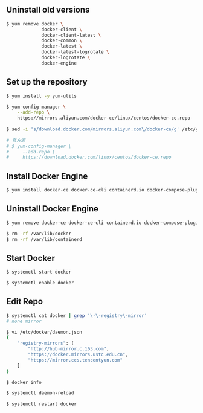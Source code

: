 ## Uninstall old versions

```bash
$ yum remove docker \
             docker-client \
             docker-client-latest \
             docker-common \
             docker-latest \
             docker-latest-logrotate \
             docker-logrotate \
             docker-engine
```



## Set up the repository

```bash
$ yum install -y yum-utils

$ yum-config-manager \
    --add-repo \
    https://mirrors.aliyun.com/docker-ce/linux/centos/docker-ce.repo
    
$ sed -i 's/download.docker.com/mirrors.aliyun.com\/docker-ce/g' /etc/yum.repos.d/docker-ce.repo
    
# 官方源
# $ yum-config-manager \
#     --add-repo \
#     https://download.docker.com/linux/centos/docker-ce.repo
```



## Install Docker Engine

```bash
$ yum install docker-ce docker-ce-cli containerd.io docker-compose-plugin
```



## Uninstall Docker Engine

```bash
$ yum remove docker-ce docker-ce-cli containerd.io docker-compose-plugin

$ rm -rf /var/lib/docker
$ rm -rf /var/lib/containerd
```



## Start Docker

```bash
$ systemctl start docker

$ systemctl enable docker
```



## Edit Repo

```bash
$ systemctl cat docker | grep '\-\-registry\-mirror'
# none mirror

$ vi /etc/docker/daemon.json
{
    "registry-mirrors": [
        "http://hub-mirror.c.163.com",
        "https://docker.mirrors.ustc.edu.cn",
        "https://mirror.ccs.tencentyun.com"
    ]
}

$ docker info

$ systemctl daemon-reload

$ systemctl restart docker
```

